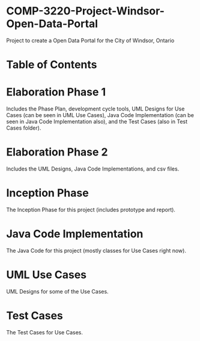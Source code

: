 # COMP-3220-Project-Windsor-Open-Data-Portal
Project to create a Open Data Portal for the City of Windsor, Ontario
# Table of Contents
# Elaboration Phase 1
Includes the Phase Plan, development cycle tools, UML Designs for Use Cases (can be seen in UML Use Cases), Java Code Implementation (can be seen in Java Code Implementation also), and the Test Cases (also in Test Cases folder).
# Elaboration Phase 2
Includes the UML Designs, Java Code Implementations, and csv files.
# Inception Phase
The Inception Phase for this project (includes prototype and report).
# Java Code Implementation
The Java Code for this project (mostly classes for Use Cases right now).
# UML Use Cases
UML Designs for some of the Use Cases.
# Test Cases
The Test Cases for Use Cases.
